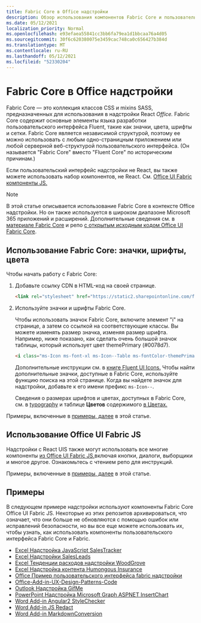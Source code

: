 ```yaml
---
title: Fabric Core в Office надстройки
description: Обзор использования компонентов Fabric Core и пользовательского интерфейса Fabric в Office надстройки.
ms.date: 05/12/2021
localization_priority: Normal
ms.openlocfilehash: e93efaea55841cc3bb6fa79ea1d1bbcaa76a4d05
ms.sourcegitcommit: 30f6c620380075e3459cac748ca0c656427b384d
ms.translationtype: MT
ms.contentlocale: ru-RU
ms.lasthandoff: 05/12/2021
ms.locfileid: "52330204"
---
```

# <a name="fabric-core-in-office-add-ins"></a>Fabric Core в Office надстройки

Fabric Core — это коллекция классов CSS и mixins SASS, предназначенных для использования в надстройки React *Office.* Fabric Core содержит основные элементы языка разработки пользовательского интерфейса Fluent, такие как значки, цвета, шрифты и сетки. Fabric Core является независимой структурой, поэтому ее можно использовать с любым одно-страницным приложением или любой серверной веб-структурой пользовательского интерфейса. (Он называется "Fabric Core" вместо "Fluent Core" по историческим причинам.)

Если пользовательский интерфейс надстройки не React, вы также можете использовать набор компонентов, не React. См. [Office UI Fabric компоненты JS.](#use-office-ui-fabric-js-components)

> [!NOTE]
> В этой статье описывается использование Fabric Core в контексте Office надстройки. Но он также используется в широком диапазоне Microsoft 365 приложений и расширений. Дополнительные сведения см. в [материале Fabric Core](https://developer.microsoft.com/fluentui#/get-started/web#fabric-core) и репо [с открытым исходным кодом Office UI Fabric Core](https://github.com/OfficeDev/office-ui-fabric-core).

## <a name="use-fabric-core-icons-fonts-colors"></a>Использование Fabric Core: значки, шрифты, цвета

Чтобы начать работу с Fabric Core:

1. Добавьте ссылку CDN в HTML-код на своей странице.  

    ```html
    <link rel="stylesheet" href="https://static2.sharepointonline.com/files/fabric/office-ui-fabric-core/9.6.1/css/fabric.min.css">
    ```

2. Используйте значки и шрифты Fabric Core.

    Чтобы использовать значок Fabric Core, включите элемент "i" на странице, а затем со ссылкой на соответствующие классы. Вы можете изменять размер значка, изменяя размер шрифта. Например, ниже показано, как сделать очень большой значок таблицы, который использует цвет themePrimary (#0078d7).

    ```html
    <i class="ms-Icon ms-font-xl ms-Icon--Table ms-fontColor-themePrimary"></i>
    ```

    Дополнительные инструкции см. в [книге Fluent UI Icons.](https://developer.microsoft.com/fluentui#/styles/web/icons) Чтобы найти дополнительные значки, доступные в Fabric Core, используйте функцию поиска на этой странице. Когда вы найдете значок для надстройки, добавьте к его имени префикс `ms-Icon--`.

    Сведения о размерах шрифтов и цветах, доступных в Fabric Core, см. в [typography](https://developer.microsoft.com/fluentui#/styles/web/typography) и таблице **Цветов** содержимого [в Цветах.](https://developer.microsoft.com/fluentui#/styles/web/colors)

Примеры, включенные в [примеры, далее](#samples) в этой статье.

## <a name="use-office-ui-fabric-js-components"></a>Использование Office UI Fabric JS

Надстройки с React UIS также могут использовать все многие компоненты [из Office UI Fabric JS,](https://github.com/OfficeDev/office-ui-fabric-js)включая кнопки, диалоги, выборщики и многое другое. Ознакомьтесь с чтением репо для инструкций.

Примеры, включенные в [примеры, далее](#samples) в этой статье.

## <a name="samples"></a>Примеры

В следующем примере надстройки используют компоненты Fabric Core Office UI Fabric JS. Некоторые из этих репозитов архивироваться, что означает, что они больше не обновляются с помощью ошибок или исправлений безопасности, но вы все еще можете использовать их, чтобы узнать, как использовать компоненты пользовательского интерфейса Fabric Core и Fabric.

- [Excel Надстройка JavaScript SalesTracker](https://github.com/OfficeDev/Excel-Add-in-JavaScript-SalesTracker)
- [Excel Надстройки SalesLeads](https://github.com/OfficeDev/Excel-Add-in-SalesLeads)
- [Excel Тенденции расходов надстройки WoodGrove](https://github.com/OfficeDev/Excel-Add-in-WoodGrove-Expense-Trends)
- [Excel Надстройка контента Humongous Insurance](https://github.com/OfficeDev/Excel-Content-Add-in-Humongous-Insurance)
- [Office Пример пользовательского интерфейса fabric надстройки](https://github.com/OfficeDev/Office-Add-in-Fabric-UI-Sample)
- [Office-Add-in-UX-Design-Patterns-Code](https://github.com/OfficeDev/Office-Add-in-UX-Design-Patterns-Code)
- [Outlook Надстройка GifMe](https://github.com/OfficeDev/Outlook-Add-in-GifMe)
- [PowerPoint Надстройка Microsoft Graph ASPNET InsertChart](https://github.com/OfficeDev/PowerPoint-Add-in-Microsoft-Graph-ASPNET-InsertChart)
- [Word Add-in Angular2 StyleChecker](https://github.com/OfficeDev/Word-Add-in-Angular2-StyleChecker)
- [Word Add-in JS Redact](https://github.com/OfficeDev/Word-Add-in-JS-Redact)
- [Word Add-in MarkdownConversion](https://github.com/OfficeDev/Word-Add-in-MarkdownConversion)
